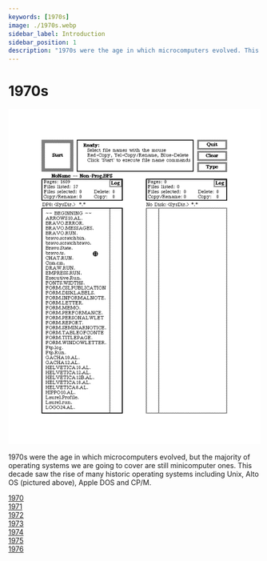 ```yaml
---
keywords: [1970s]
image: ./1970s.webp
sidebar_label: Introduction
sidebar_position: 1
description: "1970s were the age in which microcomputers evolved. This decade saw the rise of many historic operating systems including Unix, Alto OS, Apple DOS and CP/M."
---
```


# 1970s

![Alto OS Neptune File Manager from 1970s](./1970s.webp)

1970s were the age in which microcomputers evolved, but the majority of operating systems we are going to cover are still minicomputer ones. This decade saw the rise of many historic operating systems including Unix, Alto OS (pictured above), Apple DOS and CP/M.

<div className='container'>
  <div className="row">
    <div className="col text--center padding-horiz--md padding-vert--md">
      <a href="/1970s/1970" className="button button--primary">1970</a>
    </div>
    <div className="col text--center padding-horiz--md padding-vert--md">
      <a href="/1970s/1971" className="button button--primary">1971</a>
    </div>
    <div className="col text--center padding-horiz--md padding-vert--md">
      <a href="/1970s/1972" className="button button--primary">1972</a>
    </div>
    <div className="col text--center padding-horiz--md padding-vert--md">
      <a href="/1970s/1973" className="button button--primary">1973</a>
    </div>
    <div className="col text--center padding-horiz--md padding-vert--md">
      <a href="/1970s/1974" className="button button--primary">1974</a>
    </div>
  </div>
  <div className="row">
    <div className="col text--center padding-horiz--md padding-vert--md">
      <a href="/1970s/1975" className="button button--primary">1975</a>
    </div>
    <div className="col text--center padding-horiz--md padding-vert--md">
      <a href="/1970s/1976" className="button button--primary">1976</a>
    </div>
  </div>
</div>
